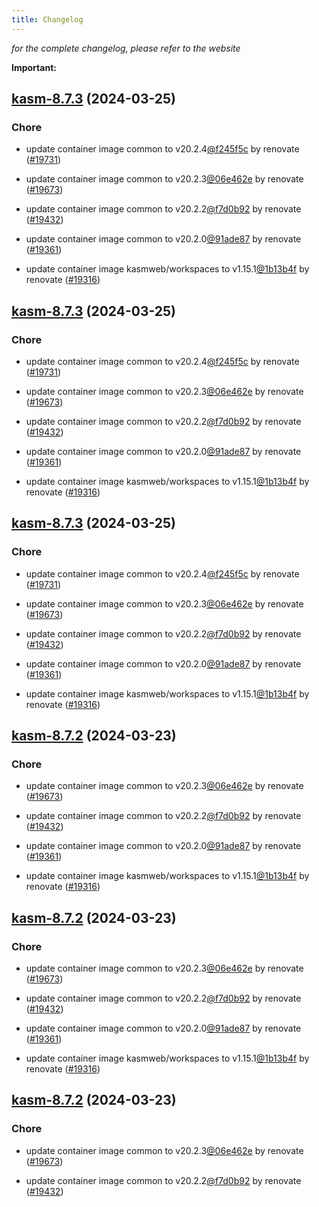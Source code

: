 ```yaml
---
title: Changelog
---
```



*for the complete changelog, please refer to the website*

**Important:**


## [kasm-8.7.3](https://github.com/truecharts/charts/compare/kasm-8.6.0...kasm-8.7.3) (2024-03-25)

### Chore



- update container image common to v20.2.4[@f245f5c](https://github.com/f245f5c) by renovate ([#19731](https://github.com/truecharts/charts/issues/19731))

- update container image common to v20.2.3[@06e462e](https://github.com/06e462e) by renovate ([#19673](https://github.com/truecharts/charts/issues/19673))

- update container image common to v20.2.2[@f7d0b92](https://github.com/f7d0b92) by renovate ([#19432](https://github.com/truecharts/charts/issues/19432))

- update container image common to v20.2.0[@91ade87](https://github.com/91ade87) by renovate ([#19361](https://github.com/truecharts/charts/issues/19361))

- update container image kasmweb/workspaces to v1.15.1[@1b13b4f](https://github.com/1b13b4f) by renovate ([#19316](https://github.com/truecharts/charts/issues/19316))


## [kasm-8.7.3](https://github.com/truecharts/charts/compare/kasm-8.6.0...kasm-8.7.3) (2024-03-25)

### Chore



- update container image common to v20.2.4[@f245f5c](https://github.com/f245f5c) by renovate ([#19731](https://github.com/truecharts/charts/issues/19731))

- update container image common to v20.2.3[@06e462e](https://github.com/06e462e) by renovate ([#19673](https://github.com/truecharts/charts/issues/19673))

- update container image common to v20.2.2[@f7d0b92](https://github.com/f7d0b92) by renovate ([#19432](https://github.com/truecharts/charts/issues/19432))

- update container image common to v20.2.0[@91ade87](https://github.com/91ade87) by renovate ([#19361](https://github.com/truecharts/charts/issues/19361))

- update container image kasmweb/workspaces to v1.15.1[@1b13b4f](https://github.com/1b13b4f) by renovate ([#19316](https://github.com/truecharts/charts/issues/19316))


## [kasm-8.7.3](https://github.com/truecharts/charts/compare/kasm-8.6.0...kasm-8.7.3) (2024-03-25)

### Chore



- update container image common to v20.2.4[@f245f5c](https://github.com/f245f5c) by renovate ([#19731](https://github.com/truecharts/charts/issues/19731))

- update container image common to v20.2.3[@06e462e](https://github.com/06e462e) by renovate ([#19673](https://github.com/truecharts/charts/issues/19673))

- update container image common to v20.2.2[@f7d0b92](https://github.com/f7d0b92) by renovate ([#19432](https://github.com/truecharts/charts/issues/19432))

- update container image common to v20.2.0[@91ade87](https://github.com/91ade87) by renovate ([#19361](https://github.com/truecharts/charts/issues/19361))

- update container image kasmweb/workspaces to v1.15.1[@1b13b4f](https://github.com/1b13b4f) by renovate ([#19316](https://github.com/truecharts/charts/issues/19316))


## [kasm-8.7.2](https://github.com/truecharts/charts/compare/kasm-8.6.0...kasm-8.7.2) (2024-03-23)

### Chore



- update container image common to v20.2.3[@06e462e](https://github.com/06e462e) by renovate ([#19673](https://github.com/truecharts/charts/issues/19673))

- update container image common to v20.2.2[@f7d0b92](https://github.com/f7d0b92) by renovate ([#19432](https://github.com/truecharts/charts/issues/19432))

- update container image common to v20.2.0[@91ade87](https://github.com/91ade87) by renovate ([#19361](https://github.com/truecharts/charts/issues/19361))

- update container image kasmweb/workspaces to v1.15.1[@1b13b4f](https://github.com/1b13b4f) by renovate ([#19316](https://github.com/truecharts/charts/issues/19316))


## [kasm-8.7.2](https://github.com/truecharts/charts/compare/kasm-8.6.0...kasm-8.7.2) (2024-03-23)

### Chore



- update container image common to v20.2.3[@06e462e](https://github.com/06e462e) by renovate ([#19673](https://github.com/truecharts/charts/issues/19673))

- update container image common to v20.2.2[@f7d0b92](https://github.com/f7d0b92) by renovate ([#19432](https://github.com/truecharts/charts/issues/19432))

- update container image common to v20.2.0[@91ade87](https://github.com/91ade87) by renovate ([#19361](https://github.com/truecharts/charts/issues/19361))

- update container image kasmweb/workspaces to v1.15.1[@1b13b4f](https://github.com/1b13b4f) by renovate ([#19316](https://github.com/truecharts/charts/issues/19316))


## [kasm-8.7.2](https://github.com/truecharts/charts/compare/kasm-8.6.0...kasm-8.7.2) (2024-03-23)

### Chore



- update container image common to v20.2.3[@06e462e](https://github.com/06e462e) by renovate ([#19673](https://github.com/truecharts/charts/issues/19673))

- update container image common to v20.2.2[@f7d0b92](https://github.com/f7d0b92) by renovate ([#19432](https://github.com/truecharts/charts/issues/19432))